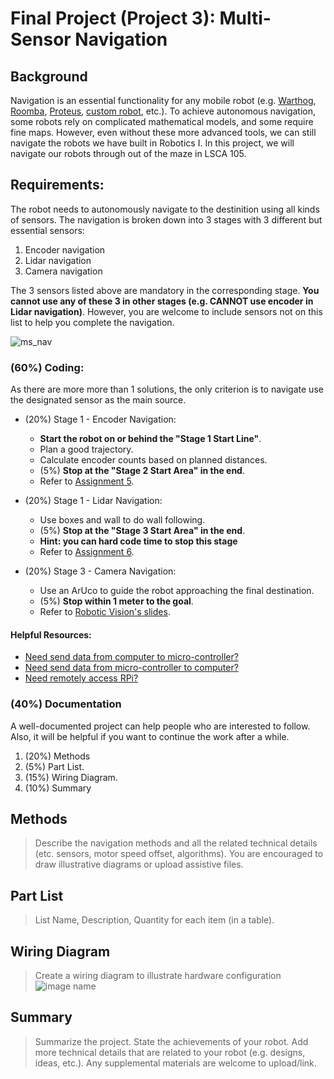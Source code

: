 # Final Project (Project 3): Multi-Sensor Navigation

## Background
Navigation is an essential functionality for any mobile robot (e.g. [Warthog](https://youtu.be/GAveEaNZZZE?si=BLWMSZ36F_Ti4tfm), [Roomba](https://youtu.be/CvZTF6YNZUw?si=JsgiMpYMYitBodM5), [Proteus](https://youtu.be/LUnZXBL_lqA?si=6UPZwneYxQJavZvq), [custom robot](https://youtu.be/jkoGkAd0GYk?si=mJk2F5EOqjExs9uL), etc.). To achieve autonomous navigation, some robots rely on complicated mathematical models, and some require fine maps. However, even without these more advanced tools, we can still navigate the robots we have built in Robotics I. In this project, we will navigate our robots through out of the maze in LSCA 105.

## Requirements:
The robot needs to autonomously navigate to the destinition using all kinds of sensors. The navigation is broken down into 3 stages with 3 different but essential sensors:
1. Encoder navigation
2. Lidar navigation
3. Camera navigation

The 3 sensors listed above are mandatory in the corresponding stage. **You cannot use any of these 3 in other stages (e.g. CANNOT use encoder in Lidar navigation)**. However, you are welcome to include sensors not on this list to help you complete the navigation.

![ms_nav](https://github.com/linzhangUCA/3421tpl-preliminary_navigation/blob/2af4a8d311817a89cc7bffb8ad65318be96f1273/multi-sensor_navigation.png)


### (60%) Coding:
As there are more more than 1 solutions, the only criterion is to navigate use the designated sensor as the main source.  
- (20%) Stage 1 - Encoder Navigation:
    - **Start the robot on or behind the "Stage 1 Start Line"**.
    - Plan a good trajectory.
    - Calculate encoder counts based on planned distances.
    - (5%) **Stop at the "Stage 2 Start Area" in the end**.
    - Refer to [Assignment 5](https://classroom.github.com/a/vAs41PAP).

- (20%) Stage 1 - Lidar Navigation:
    - Use boxes and wall to do wall following.
    - (5%) **Stop at the "Stage 3 Start Area" in the end**.
    -  **Hint: you can hard code time to stop this stage**
    - Refer to [Assignment 6](https://classroom.github.com/a/0LxkqZrp).

- (20%) Stage 3 - Camera Navigation:
    - Use an ArUco to guide the robot approaching the final destination.
    - (5%) **Stop within 1 meter to the goal**.
    - Refer to [Robotic Vision's slides](https://linzhanguca.github.io/_docs/robotics_1-2023/1114/vision.pdf).
    
#### Helpful Resources:
- [Need send data from computer to micro-controller?](https://github.com/linzhangUCA/3421tpl-preliminary_navigation/blob/e9c1038da02bca8127d7bb059af717bda7670a1a/example_computer_talker_listener.py)
- [Need send data from micro-controller to computer?](https://github.com/linzhangUCA/3421tpl-preliminary_navigation/blob/9f3da94dea0d3793ad8117b58b8f6c77060568cf/example_pico_listener_talker.py)
- [Need remotely access RPi?](https://www.realvnc.com/en/connect/download/viewer/)

### (40%) Documentation
A well-documented project can help people who are interested to follow. Also, it will be helpful if you want to continue the work after a while.  
1. (20%) Methods
2. (5%) Part List.
3. (15%) Wiring Diagram.
4. (10%) Summary

## Methods
> Describe the navigation methods and all the related technical details (etc. sensors, motor speed offset, algorithms). You are encouraged to draw illustrative diagrams or upload assistive files.

## Part List
> List Name, Description, Quantity for each item (in a table).

## Wiring Diagram
> Create a wiring diagram to illustrate hardware configuration
> ![image name](link)

## Summary
> Summarize the project. State the achievements of your robot. Add more technical details that are related to your robot (e.g. designs, ideas, etc.). Any supplemental materials are welcome to upload/link. 
